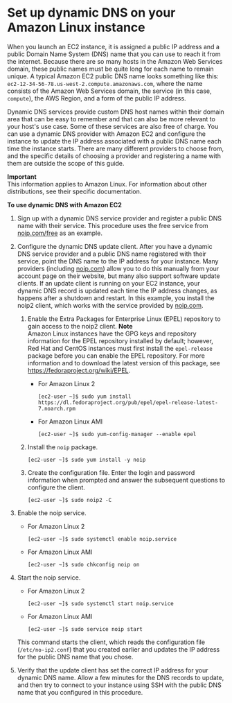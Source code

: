 # Set up dynamic DNS on your Amazon Linux instance<a name="dynamic-dns"></a>

When you launch an EC2 instance, it is assigned a public IP address and a public Domain Name System \(DNS\) name that you can use to reach it from the internet\. Because there are so many hosts in the Amazon Web Services domain, these public names must be quite long for each name to remain unique\. A typical Amazon EC2 public DNS name looks something like this: `ec2-12-34-56-78.us-west-2.compute.amazonaws.com`, where the name consists of the Amazon Web Services domain, the service \(in this case, `compute`\), the AWS Region, and a form of the public IP address\.

Dynamic DNS services provide custom DNS host names within their domain area that can be easy to remember and that can also be more relevant to your host's use case\. Some of these services are also free of charge\. You can use a dynamic DNS provider with Amazon EC2 and configure the instance to update the IP address associated with a public DNS name each time the instance starts\. There are many different providers to choose from, and the specific details of choosing a provider and registering a name with them are outside the scope of this guide\.

**Important**  
This information applies to Amazon Linux\. For information about other distributions, see their specific documentation\.<a name="procedure-dynamic-dns"></a>

**To use dynamic DNS with Amazon EC2**

1. Sign up with a dynamic DNS service provider and register a public DNS name with their service\. This procedure uses the free service from [noip\.com/free](https://www.noip.com/free) as an example\.

1. Configure the dynamic DNS update client\. After you have a dynamic DNS service provider and a public DNS name registered with their service, point the DNS name to the IP address for your instance\. Many providers \(including [noip\.com](https://noip.com)\) allow you to do this manually from your account page on their website, but many also support software update clients\. If an update client is running on your EC2 instance, your dynamic DNS record is updated each time the IP address changes, as happens after a shutdown and restart\. In this example, you install the noip2 client, which works with the service provided by [noip\.com](https://noip.com)\.

   1. Enable the Extra Packages for Enterprise Linux \(EPEL\) repository to gain access to the noip2 client\.
**Note**  
Amazon Linux instances have the GPG keys and repository information for the EPEL repository installed by default; however, Red Hat and CentOS instances must first install the `epel-release` package before you can enable the EPEL repository\. For more information and to download the latest version of this package, see [https://fedoraproject\.org/wiki/EPEL](https://fedoraproject.org/wiki/EPEL)\.
      + For Amazon Linux 2

        ```
        [ec2-user ~]$ sudo yum install https://dl.fedoraproject.org/pub/epel/epel-release-latest-7.noarch.rpm
        ```
      + For Amazon Linux AMI

        ```
        [ec2-user ~]$ sudo yum-config-manager --enable epel
        ```

   1. Install the `noip` package\.

      ```
      [ec2-user ~]$ sudo yum install -y noip
      ```

   1. Create the configuration file\. Enter the login and password information when prompted and answer the subsequent questions to configure the client\.

      ```
      [ec2-user ~]$ sudo noip2 -C
      ```

1. Enable the noip service\.
   + For Amazon Linux 2

     ```
     [ec2-user ~]$ sudo systemctl enable noip.service
     ```
   + For Amazon Linux AMI

     ```
     [ec2-user ~]$ sudo chkconfig noip on
     ```

1. Start the noip service\.
   + For Amazon Linux 2

     ```
     [ec2-user ~]$ sudo systemctl start noip.service
     ```
   + For Amazon Linux AMI

     ```
     [ec2-user ~]$ sudo service noip start
     ```

   This command starts the client, which reads the configuration file \(`/etc/no-ip2.conf`\) that you created earlier and updates the IP address for the public DNS name that you chose\.

1. Verify that the update client has set the correct IP address for your dynamic DNS name\. Allow a few minutes for the DNS records to update, and then try to connect to your instance using SSH with the public DNS name that you configured in this procedure\.